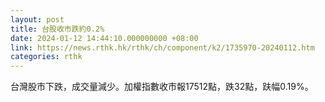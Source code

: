 ```yaml
---
layout: post
title: 台股收市跌約0.2%
date: 2024-01-12 14:44:10.000000000 +08:00
link: https://news.rthk.hk/rthk/ch/component/k2/1735970-20240112.htm
categories: rthk
---
```


台灣股市下跌，成交量減少。加權指數收市報17512點，跌32點，趺幅0.19%。
